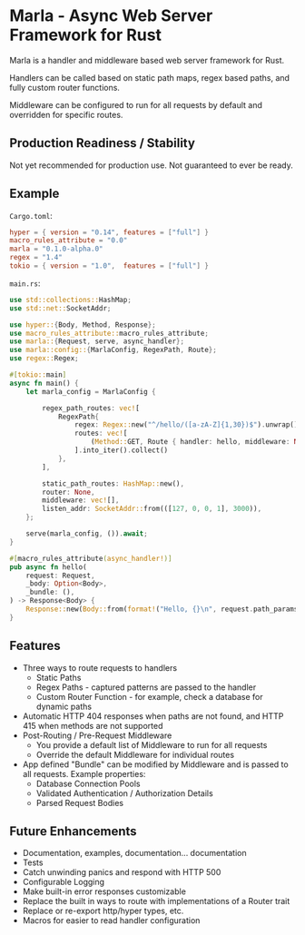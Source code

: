 # Marla - Async Web Server Framework for Rust

Marla is a handler and middleware based web server framework for Rust.

Handlers can be called based on static path maps, regex based paths, and fully custom router functions.

Middleware can be configured to run for all requests by default and overridden for specific routes.

## Production Readiness / Stability

Not yet recommended for production use.  Not guaranteed to ever be ready.

## Example

`Cargo.toml`:
```toml
hyper = { version = "0.14", features = ["full"] }
macro_rules_attribute = "0.0"
marla = "0.1.0-alpha.0"
regex = "1.4"
tokio = { version = "1.0",  features = ["full"] }
```

`main.rs`:
```rust
use std::collections::HashMap;
use std::net::SocketAddr;

use hyper::{Body, Method, Response};
use macro_rules_attribute::macro_rules_attribute;
use marla::{Request, serve, async_handler};
use marla::config::{MarlaConfig, RegexPath, Route};
use regex::Regex;

#[tokio::main]
async fn main() {
    let marla_config = MarlaConfig {

        regex_path_routes: vec![
            RegexPath{
                regex: Regex::new("^/hello/([a-zA-Z]{1,30})$").unwrap(),
                routes: vec![
                    (Method::GET, Route { handler: hello, middleware: None }),
                ].into_iter().collect()
            },
        ],

        static_path_routes: HashMap::new(),
        router: None,
        middleware: vec![],
        listen_addr: SocketAddr::from(([127, 0, 0, 1], 3000)),
    };

    serve(marla_config, ()).await;
}

#[macro_rules_attribute(async_handler!)]
pub async fn hello(
    request: Request,
    _body: Option<Body>,
    _bundle: (),
) -> Response<Body> {
    Response::new(Body::from(format!("Hello, {}\n", request.path_params[0])))
}
```

## Features

- Three ways to route requests to handlers
  - Static Paths
  - Regex Paths - captured patterns are passed to the handler
  - Custom Router Function - for example, check a database for dynamic paths
- Automatic HTTP 404 responses when paths are not found, and HTTP 415 when methods are not supported
- Post-Routing / Pre-Request Middleware
  - You provide a default list of Middleware to run for all requests
  - Override the default Middleware for individual routes
- App defined "Bundle" can be modified by Middleware and is passed to all requests.  Example properties:
  - Database Connection Pools
  - Validated Authentication / Authorization Details
  - Parsed Request Bodies

## Future Enhancements

- Documentation, examples, documentation... documentation
- Tests
- Catch unwinding panics and respond with HTTP 500
- Configurable Logging
- Make built-in error responses customizable
- Replace the built in ways to route with implementations of a Router trait
- Replace or re-export http/hyper types, etc.
- Macros for easier to read handler configuration
